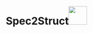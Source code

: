 <center> 
  <h1>Spec2Struct<img src="https://github.com/user-attachments/assets/9ec4f3ad-d0fb-4044-97f9-3e411e21ad22" height="50"></h1> 
</center>

